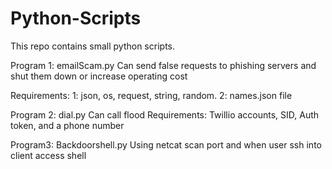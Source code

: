 # Python-Scripts
This repo contains small python scripts.

Program 1: emailScam.py      Can send false requests to phishing servers and shut them down or increase operating cost
 
Requirements: 1: json, os, request, string, random.  2: names.json file




Program 2: dial.py           Can call flood
Requirements: Twillio accounts, SID, Auth token, and a phone number

Program3: Backdoorshell.py
Using netcat scan port and when user ssh into client access shell
   

